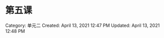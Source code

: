 # 第五课

Category: 单元二
Created: April 13, 2021 12:47 PM
Updated: April 13, 2021 12:48 PM

[](https://quizlet.com/33384835/sec3cl_chapter5%E5%8F%AA%E6%83%B3%E9%99%AA%E7%9D%80%E5%A5%B9-flash-cards/)